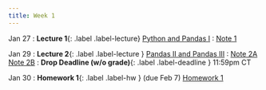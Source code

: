```yaml
---
title: Week 1
---
```



Jan 27
: **Lecture 1**{: .label .label-lecture} [Python and Pandas I](lecture/lec01)
    : [Note 1](https://ds100.org/course-notes/pandas_1/pandas_1.html)


Jan 29
: **Lecture 2**{: .label .label-lecture } [Pandas II and Pandas III](lecture/lec02)
    : [Note 2A](https://ds100.org/course-notes/pandas_2/pandas_2.html) [Note 2B](https://ds100.org/course-notes/pandas_3/pandas_3.html)
: **Drop Deadline (w/o grade)**{: .label .label-deadline } 11:59pm CT


 Jan 30
: **Homework 1**{: .label .label-hw } (due Feb 7) [Homework 1](https://colab.research.google.com/drive/1suoC_8-ICktFwf33FQ-yLp06zhLukmPE)
<!--: **Lab 1**{: .label .label-lab } [Pandas](https://data100.datahub.berkeley.edu/hub/user-redirect/git-pull?repo=https%3A%2F%2Fgithub.com%2FDS-100%2Ffa24-student&urlpath=lab%2Ftree%2Ffa24-student%2Flab%2Flab02%2Flab02A.ipynb&branch=main) (due Feb 3) -->

<!-- [Food Safety](https://data100.datahub.berkeley.edu/hub/user-redirect/git-pull?repo=https%3A%2F%2Fgithub.com%2FDS-100%2Ffa24-student&urlpath=lab%2Ftree%2Ffa24-student%2Fhw%2Fhw02A%2Fhw02A.ipynb&branch=main)  -->
